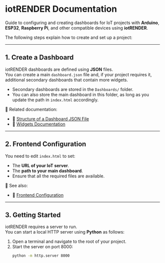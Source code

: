 # iotRENDER Documentation

Guide to configuring and creating dashboards for IoT projects with **Arduino**, **ESP32**, **Raspberry Pi**, and other compatible devices using **iotRENDER**.  

The following steps explain how to create and set up a project:

---

## 1. Create a Dashboard

iotRENDER dashboards are defined using **JSON** files.  
You can create a main `dashboard.json` file and, if your project requires it, additional secondary dashboards that contain more widgets.  

- Secondary dashboards are stored in the `Dashboards/` folder.  
- You can also store the main dashboard in this folder, as long as you update the path in `index.html` accordingly.  

📌 Related documentation:  
- 🔗 [Structure of a Dashboard JSON File](./Structure-of-a-Dashboard.md)  
- 🔗 [Widgets Documentation](./widgets.md)  

---

## 2. Frontend Configuration

You need to edit `index.html` to set:  
- The **URL of your IoT server**.  
- The **path to your main dashboard**.  
- Ensure that all the required files are available.  

📌 See also:  
- 🔗 [Frontend Configuration](./Frontend-Configuration.md)  

---

## 3. Getting Started

iotRENDER requires a server to run.  
You can start a local HTTP server using **Python** as follows:

1. Open a terminal and navigate to the root of your project.  
2. Start the server on port 8000:  
   ```bash
   python -m http.server 8000
